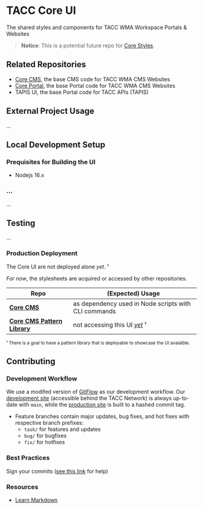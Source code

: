 # TACC Core UI

The shared styles and components for TACC WMA Workspace Portals & Websites

> __Notice__: This is a potential future repo for [Core Styles].


## Related Repositories

- [Core CMS], the base CMS code for TACC WMA CMS Websites
- [Core Portal], the base Portal code for TACC WMA CMS Websites
- TAPIS UI, the base Portal code for TACC APIs (TAPIS)


## External Project Usage

...

## Local Development Setup

### Prequisites for Building the UI

* Nodejs 16.x

### ...

...


## Testing

...

### Production Deployment

The Core UI are not deployed alone _yet_. ¹

_For now_, the stylesheets are acquired or accessed by other repositories.

| Repo | (Expected) Usage |
| - | - |
| __[Core CMS]__ | as dependency used in Node scripts with CLI commands |
| __[Core CMS Pattern Library]__ | not accessing this UI [_yet_][research-pattern-lib] ¹ |

<sub>¹ There is a goal to have a pattern library that is deployable to showcase the UI avaialble.</sub>

[research-pattern-lib]: https://confluence.tacc.utexas.edu/x/FADMBQ


## Contributing

### Development Workflow

We use a modifed version of [GitFlow](https://datasift.github.io/gitflow/IntroducingGitFlow.html) as our development workflow. Our [development site](https://dev.cep.tacc.utexas.edu) (accessible behind the TACC Network) is always up-to-date with `main`, while the [production site](https://prod.cep.tacc.utexas.edu) is built to a hashed commit tag.
- Feature branches contain major updates, bug fixes, and hot fixes with respective branch prefixes:
    - `task/` for features and updates
    - `bug/` for bugfixes
    - `fix/` for hotfixes

### Best Practices

Sign your commits ([see this link](https://help.github.com/en/github/authenticating-to-github/managing-commit-signature-verification) for help)

### Resources

* [Learn Markdown](https://bitbucket.org/tutorials/markdowndemo)


<!-- Link Aliases -->

[Core CMS Pattern Library]: https://github.com/wesleyboar/Core-CMS-Pattern-Library
[Core Portal Deployments]: https://github.com/TACC/Core-Portal-Deployments
[Camino]: https://github.com/TACC/Camino
[Core Styles]: https://github.com/TACC/Core-Styles
[Core CMS]: https://github.com/TACC/Core-CMS
[Core Portal]: https://github.com/TACC/Core-Portal
